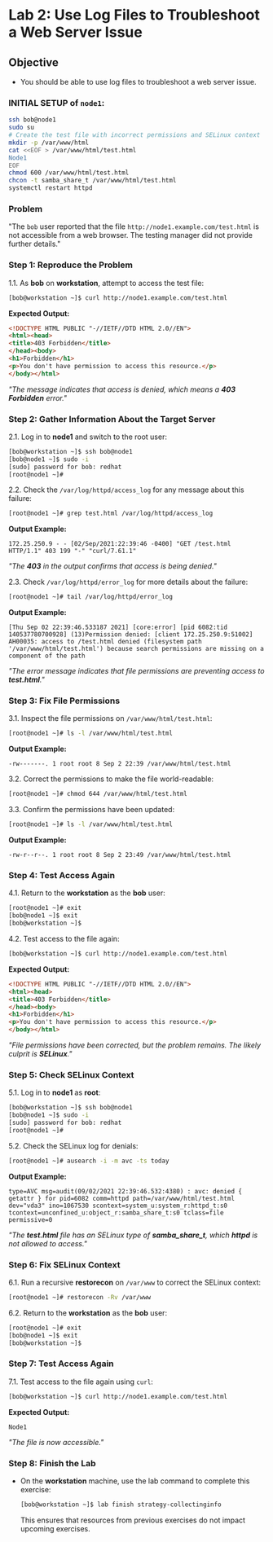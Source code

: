 
# Lab 2: Use Log Files to Troubleshoot a Web Server Issue

## Objective
- You should be able to use log files to troubleshoot a web server issue.

### INITIAL SETUP of ```node1```:
```bash
ssh bob@node1
sudo su
# Create the test file with incorrect permissions and SELinux context
mkdir -p /var/www/html
cat <<EOF > /var/www/html/test.html
Node1
EOF
chmod 600 /var/www/html/test.html
chcon -t samba_share_t /var/www/html/test.html
systemctl restart httpd
```

### Problem

"The `bob` user reported that the file `http://node1.example.com/test.html` is not accessible from a web browser. The testing manager did not provide further details."

### Step 1: Reproduce the Problem

1.1. As **bob** on **workstation**, attempt to access the test file:
```bash
[bob@workstation ~]$ curl http://node1.example.com/test.html
```
**Expected Output:**
```html
<!DOCTYPE HTML PUBLIC "-//IETF//DTD HTML 2.0//EN">
<html><head>
<title>403 Forbidden</title>
</head><body>
<h1>Forbidden</h1>
<p>You don't have permission to access this resource.</p>
</body></html>
```

*"The message indicates that access is denied, which means a **403 Forbidden** error."*

### Step 2: Gather Information About the Target Server

2.1. Log in to **node1** and switch to the root user:
```bash
[bob@workstation ~]$ ssh bob@node1
[bob@node1 ~]$ sudo -i
[sudo] password for bob: redhat
[root@node1 ~]#
```

2.2. Check the `/var/log/httpd/access_log` for any message about this failure:
```bash
[root@node1 ~]# grep test.html /var/log/httpd/access_log
```
**Output Example:**
```
172.25.250.9 - - [02/Sep/2021:22:39:46 -0400] "GET /test.html HTTP/1.1" 403 199 "-" "curl/7.61.1"
```

*"The **403** in the output confirms that access is being denied."*

2.3. Check `/var/log/httpd/error_log` for more details about the failure:
```bash
[root@node1 ~]# tail /var/log/httpd/error_log
```
**Output Example:**
```
[Thu Sep 02 22:39:46.533187 2021] [core:error] [pid 6082:tid 140537780700928] (13)Permission denied: [client 172.25.250.9:51002] AH00035: access to /test.html denied (filesystem path '/var/www/html/test.html') because search permissions are missing on a component of the path
```

*"The error message indicates that file permissions are preventing access to **test.html**."*

### Step 3: Fix File Permissions

3.1. Inspect the file permissions on `/var/www/html/test.html`:
```bash
[root@node1 ~]# ls -l /var/www/html/test.html
```
**Output Example:**
```
-rw-------. 1 root root 8 Sep 2 22:39 /var/www/html/test.html
```

3.2. Correct the permissions to make the file world-readable:
```bash
[root@node1 ~]# chmod 644 /var/www/html/test.html
```

3.3. Confirm the permissions have been updated:
```bash
[root@node1 ~]# ls -l /var/www/html/test.html
```
**Output Example:**
```
-rw-r--r--. 1 root root 8 Sep 2 23:49 /var/www/html/test.html
```

### Step 4: Test Access Again

4.1. Return to the **workstation** as the **bob** user:
```bash
[root@node1 ~]# exit
[bob@node1 ~]$ exit
[bob@workstation ~]$
```

4.2. Test access to the file again:
```bash
[bob@workstation ~]$ curl http://node1.example.com/test.html
```
**Expected Output:**
```html
<!DOCTYPE HTML PUBLIC "-//IETF//DTD HTML 2.0//EN">
<html><head>
<title>403 Forbidden</title>
</head><body>
<h1>Forbidden</h1>
<p>You don't have permission to access this resource.</p>
</body></html>
```

*"File permissions have been corrected, but the problem remains. The likely culprit is **SELinux**."*

### Step 5: Check SELinux Context

5.1. Log in to **node1** as **root**:
```bash
[bob@workstation ~]$ ssh bob@node1
[bob@node1 ~]$ sudo -i
[sudo] password for bob: redhat
[root@node1 ~]#
```

5.2. Check the SELinux log for denials:
```bash
[root@node1 ~]# ausearch -i -m avc -ts today
```
**Output Example:**
```
type=AVC msg=audit(09/02/2021 22:39:46.532:4380) : avc: denied { getattr } for pid=6082 comm=httpd path=/var/www/html/test.html dev="vda3" ino=1067530 scontext=system_u:system_r:httpd_t:s0 tcontext=unconfined_u:object_r:samba_share_t:s0 tclass=file permissive=0
```

*"The **test.html** file has an SELinux type of **samba_share_t**, which **httpd** is not allowed to access."*

### Step 6: Fix SELinux Context

6.1. Run a recursive **restorecon** on `/var/www` to correct the SELinux context:
```bash
[root@node1 ~]# restorecon -Rv /var/www
```

6.2. Return to the **workstation** as the **bob** user:
```bash
[root@node1 ~]# exit
[bob@node1 ~]$ exit
[bob@workstation ~]$
```

### Step 7: Test Access Again

7.1. Test access to the file again using `curl`:
```bash
[bob@workstation ~]$ curl http://node1.example.com/test.html
```
**Expected Output:**
```
Node1
```
*"The file is now accessible."*

### Step 8: Finish the Lab

- On the **workstation** machine, use the lab command to complete this exercise:
  ```bash
  [bob@workstation ~]$ lab finish strategy-collectinginfo
  ```
  This ensures that resources from previous exercises do not impact upcoming exercises.

